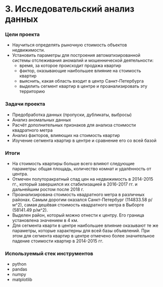 # 3. Исследовательский анализ данных

### Цели проекта

- Научиться определять рыночную стоимость объектов недвижимости.
- Установить параметры для построения автоматизированной системы отслеживания аномалий и мошеннической деятельности:
	- время, за которое происходит продажа квартир
	- фактор, оказывающие наибольшее влияние на стоимость квартир
	- выяснить, какая область входит в центр Санкт-Петербурга
	- выделить сегмент квартир в центре и проанализировать эту территорию

### Задачи проекта

- Предобработка данных (пропуски, дубликаты, выбросы)
- Анализ аномальных данных
- Расчёт дополнительных признаков для анализа стоимости квадратного метра
- Анализ факторов, влияющих на стоимость квартир
- Изучение сегмента квартир в центре и сравнение его со всей базой

### Итоги

- На стоимость квартиры больше всего влияют следующие параметры: общая площадь, количество комнат и удалённость от центра. 
- Отмечен полуторакратный спад цен на недвижимость в 2014-2015 гг., который завершился их стабилизацией в 2016-2017 гг. и дальнейшим ростом после 2018 г. 
- Проанализирована стоимость квадратного метра в различных районах. Самым дорогим оказался Санкт-Петербург (114833.58 р/м^2), самая дешёвая стоимость квадратного метра в Выборге (58141.49 р/м^2).  
- Выделен район, который можно отнести к центру. Его граница установлена значением в 4 км. 
- Для сегмента кварти в центре наибольшее влияние оказывают те же параметры, которые характерны для всей базы объявлений. При этом для сегмента квартир в центре отмечено более значительное падение стоимости квартир в 2014-2015 гг. 

### Используемый стек инструментов

- python
- pandas
- numpy
- matplotlib
